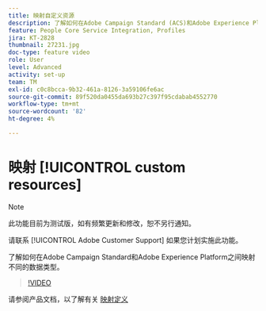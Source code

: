 ```yaml
---
title: 映射自定义资源
description: 了解如何在Adobe Campaign Standard (ACS)和Adobe Experience Platform (AEP)之间映射不同的数据类型
feature: People Core Service Integration, Profiles
jira: KT-2828
thumbnail: 27231.jpg
doc-type: feature video
role: User
level: Advanced
activity: set-up
team: TM
exl-id: c0c8bcca-9b32-461a-8126-3a59106fe6ac
source-git-commit: 89f520da0455da693b27c397f95cdabab4552770
workflow-type: tm+mt
source-wordcount: '82'
ht-degree: 4%

---
```


# 映射 [!UICONTROL custom resources]

>[!NOTE]
>
>此功能目前为测试版，如有频繁更新和修改，恕不另行通知。
>
>请联系 [!UICONTROL Adobe Customer Support] 如果您计划实施此功能。

了解如何在Adobe Campaign Standard和Adobe Experience Platform之间映射不同的数据类型。

>[!VIDEO](https://video.tv.adobe.com/v/27231?quality=12&learn=on)

请参阅产品文档，以了解有关 [映射定义](https://experienceleague.adobe.com/docs/campaign-standard/using/integrating-with-adobe-cloud/adobe-experience-platform/data-connector/aep-mapping-definition.html)
